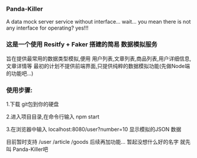 ### Panda-Killer

A data mock server service without interface... wait... you mean there is not any interface for operating? yes!!!

### 这是一个使用 Resitfy + Faker 搭建的简易 数据模拟服务

旨在提供最常用的数据类型模拟,便用 用户列表,文章列表,商品列表,用户详细信息,文章详情等
最初的计划不提供前端界面,只提供纯粹的数据模拟功能(先做Node端的功能吧...)

### 使用步骤:

1.下载 git包到你的硬盘

2.进入项目目录,在命令行输入 npm start

3.在浏览器中输入 localhost:8080/user?number=10 显示模拟的JSON 数据

目前暂时支持 /user /article /goods
后续再加功能...
暂起没想什么好的名字 就先叫 Panda-Killer吧
